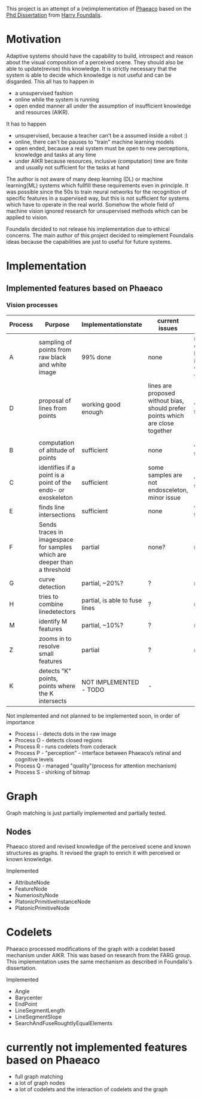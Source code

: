 This project is an attempt of a (re)implementation of [Phaeaco](https://www.foundalis.com/res/diss_research.html)
based on the [Phd Dissertation](https://www.foundalis.com/res/Foundalis_dissertation.pdf) from [Harry Foundalis](https://www.foundalis.com/).

# Motivation

Adaptive systems should have the capability to build, introspect and reason about the visual composition of a perceived scene.
They should also be able to update(revise) this knowledge.
It is strictly necessary that the system is able to decide which knowledge is not useful and can be disgarded.
This all has to happen in
 * a unsupervised fashion
 * online while the system is running
 * open ended manner
all under the assumption of insufficient knowledge and resources (AIKR).

It has to happen
* unsupervised, because a teacher can't be a assumed inside a robot :)
* online, there can't be pauses to "train" machine learning models
* open ended, because a real system must be open to new perceptions, knowledge and tasks at any time
* under AIKR because resources, inclusive (computation) time are finite and usually not sufficient for the tasks at hand

The author is not aware of many deep learning (DL) or machine learning(ML) systems which fullfill these requirements even in principle.
It was possible since the 50s to train neural networks for the recognition of specific features in a supervised way, but this is not sufficient for systems which have to operate in the real world.
Somehow the whole field of machine vision ignored research for unsupervised methods which can be applied to vision.

Foundalis decided to not release his implementation due to ethical concerns. The main author of this project decided to reimplement Foundalis ideas because the capabilities are just to useful for future systems.

# Implementation

## Implemented features based on Phaeaco

### Vision processes
| Process        | Purpose           | Implementationstate  | current issues | tested? |
|---|---|---|---|---| 
| A      | sampling of points from raw black and white image | 99% done | none | not directly because it is working fine |
| D      | proposal of lines from points | working good enough    | lines are proposed without bias, should prefer points which are close together | visual test |
| | | | | |
| B      | computation of altitude of points                            | sufficient | none | visual test |
| C      | identifies if a point is a point of the endo- or exoskeleton | sufficient | some samples are not endosceleton, minor issue | visual test |
| E      | finds line intersections                                     | sufficient | none | visual test |
| F      | Sends traces in imagespace for samples which are deeper than a threshold | partial | none? | no |
| G      | curve detection                                              | partial, ~20%? | ? | no |
| H      | tries to combine linedetectors                               | partial, is able to fuse lines | ? | no |
| M      | identify M features                                          | partial, ~10%? | ? | no |
| Z      | zooms in to resolve small features                           | partial | ? | no |
| K      | detects "K" points, points where the K intersects            | NOT IMPLEMENTED - TODO | - | - |

Not implemented and not planned to be implemented soon, in order of importance

* Process i - detects dots in the raw image
* Process O - detects closed regions
* Process R - runs codelets from coderack
* Process P - "perception" - interface between Phaeaco’s retinal and cognitive levels
* Process Q - managed "quality"(process for attention mechanism)
* Process S - shirking of bitmap

# Graph

Graph matching is just partially implemented and partially tested.

## Nodes

Phaeaco stored and revised knowledge of the perceived scene and known structures as graphs.
It revised the graph to enrich it with perceived or known knowledge.

Implemented
* AttributeNode
* FeatureNode
* NumeriosityNode
* PlatonicPrimitiveInstanceNode
* PlatonicPrimitiveNode

# Codelets

Phaeaco processed modifications of the graph with a codelet based mechanism under AIKR. This was based on research from the FARG group.
This implementation uses the same mechanism as described in Foundalis's dissertation.

Implemented
* Angle
* Barycenter
* EndPoint
* LineSegmentLength
* LineSegmentSlope
* SearchAndFuseRoughtlyEqualElements

# currently not implemented features based on Phaeaco

* full graph matching
* a lot of graph nodes
* a lot of codelets and the interaction of codelets and the graph
